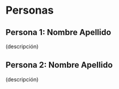 # Personas

<!--
    Podéis definir varias personas al mismo nivel, o un personaje básico/principal y algunos secundarios. Adaptad la estructura del documento a vuestro caso.
-->

## Persona 1: Nombre Apellido

(descripción)

## Persona 2: Nombre Apellido

(descripción)

